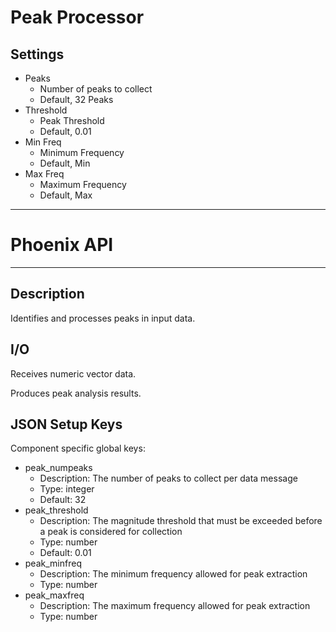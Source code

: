 # Peak Processor
## Settings
- Peaks
    - Number of peaks to collect
    - Default, 32 Peaks
- Threshold
    - Peak Threshold
    - Default, 0.01
- Min Freq
    - Minimum Frequency
    - Default, Min
- Max Freq
    - Maximum Frequency
    - Default, Max
___
# Phoenix API
___
## Description

Identifies and processes peaks in input data.

## I/O

Receives numeric vector data.

Produces peak analysis results.

## JSON Setup Keys

Component specific global keys:
- peak_numpeaks
  - Description: The number of peaks to collect per data message
  - Type: integer
  - Default: 32
- peak_threshold
  - Description: The magnitude threshold that must be exceeded before a peak is considered for collection
  - Type: number
  - Default: 0.01
- peak_minfreq
  - Description: The minimum frequency allowed for peak extraction
  - Type: number
- peak_maxfreq
  - Description: The maximum frequency allowed for peak extraction
  - Type: number
